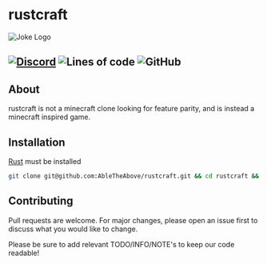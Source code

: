 # rustcraft
![Joke Logo]("branding/JokeLogo.png")

[![Discord](https://img.shields.io/discord/819644003766894606.svg?label=&logo=discord&logoColor=ffffff&color=7389D8&labelColor=6A7EC2)](https://discord.gg/kJR97sc6AT)
![Lines of code](https://img.shields.io/tokei/lines/github/abletheabove/rustcraft)
![GitHub](https://img.shields.io/github/license/abletheabove/rustcraft)
---

## About
rustcraft is not a minecraft clone looking for feature parity, and is instead a minecraft inspired game.

## Installation
[Rust](https://rust-lang.org) must be installed
```bash
git clone git@github.com:AbleTheAbove/rustcraft.git && cd rustcraft && cargo run --release
```

## Contributing
Pull requests are welcome. For major changes, please open an issue first to discuss what you would like to change.

Please be sure to add relevant TODO/INFO/NOTE's to keep our code readable!
